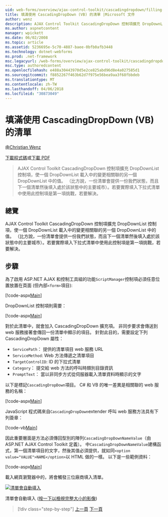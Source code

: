 ```yaml
---
uid: web-forms/overview/ajax-control-toolkit/cascadingdropdown/filling-a-list-using-cascadingdropdown-vb
title: 填滿使用 CascadingDropDown (VB) 的清單 |Microsoft 文件
author: wenz
description: AJAX Control Toolkit CascadingDropDown 控制項擴充 DropDownList 控制項，使一個 DropDownList 載入中的變更相關聯 anoth 中的值...
ms.author: aspnetcontent
manager: wpickett
ms.date: 06/02/2008
ms.topic: article
ms.assetid: 5236695e-5c70-4887-baee-0bfb0afb3448
ms.technology: dotnet-webforms
ms.prod: .net-framework
msc.legacyurl: /web-forms/overview/ajax-control-toolkit/cascadingdropdown/filling-a-list-using-cascadingdropdown-vb
msc.type: authoredcontent
ms.openlocfilehash: e488a30443970d5e2ce825abd96d8e4a027585d1
ms.sourcegitcommit: f8852267f463b62d7f975e56bea9aa3f68fbbdeb
ms.translationtype: MT
ms.contentlocale: zh-TW
ms.lasthandoff: 04/06/2018
ms.locfileid: "30873049"
---
```

<a name="filling-a-list-using-cascadingdropdown-vb"></a>填滿使用 CascadingDropDown (VB) 的清單
====================
由[Christian Wenz](https://github.com/wenz)

[下載程式碼](http://download.microsoft.com/download/9/0/7/907760b1-2c60-4f81-aeb6-ca416a573b0d/cascadingdropdown0.vb.zip)或[下載 PDF](http://download.microsoft.com/download/2/d/c/2dc10e34-6983-41d4-9c08-f78f5387d32b/cascadingdropdown0VB.pdf)

> AJAX Control Toolkit CascadingDropDown 控制項擴充 DropDownList 控制項，使一個 DropDownList 載入中的變更相關聯的另一個 DropDownList 中的值。 （比方說，一份清單會提供一份我們狀態，而且下一個清單然後填入處於該狀態中的主要城市）。若要實際填入下拉式清單中使用此控制項是第一項挑戰，若要解決。


## <a name="overview"></a>總覽

AJAX Control Toolkit CascadingDropDown 控制項擴充 DropDownList 控制項，使一個 DropDownList 載入中的變更相關聯的另一個 DropDownList 中的值。 （比方說，一份清單會提供一份我們狀態，而且下一個清單然後填入處於該狀態中的主要城市）。若要實際填入下拉式清單中使用此控制項是第一項挑戰，若要解決。

## <a name="steps"></a>步驟

為了啟用 ASP.NET AJAX 和控制工具組的功能`ScriptManager`控制項必須任意位置放置在頁面 (但內部`<form>`項目):

[!code-aspx[Main](filling-a-list-using-cascadingdropdown-vb/samples/sample1.aspx)]

DropDownList 控制項則需要：

[!code-aspx[Main](filling-a-list-using-cascadingdropdown-vb/samples/sample2.aspx)]

對於此清單中，就會加入 CascadingDropDown 擴充項。 非同步要求會傳送到 web 服務接著會傳回一份清單中顯示的項目。 針對此目的，需要設定下列 CascadingDropDown 屬性：

- `ServicePath`： 提供的清單項目 web 服務 URL
- `ServiceMethod`: Web 方法傳遞之清單項目
- `TargetControlID`: ID 的下拉式清單
- `Category`： 提交給 web 方法的呼叫時類別目錄資訊
- `PromptText`： 當以非同步方式從伺服器載入清單資料時顯示的文字

以下是標記`CascadingDropDown`項目。 C# 和 VB 的唯一差異是相關聯的 web 服務的名稱：

[!code-aspx[Main](filling-a-list-using-cascadingdropdown-vb/samples/sample3.aspx)]

JavaScript 程式碼來自`CascadingDropDown`extender 呼叫 web 服務方法具有下列簽章：

[!code-vb[Main](filling-a-list-using-cascadingdropdown-vb/samples/sample4.vb)]

因此重要層面是方法必須傳回型別的陣列`CascadingDropDownNameValue`（由 ASP.NET AJAX Control Toolkit 定義）。 中`CascadingDropDownNameValue`建構函式，第一個清單項目的文字，然後其值必須提供，就如同`<option value="VALUE">NAME</option>`以 HTML 做的一樣。 以下是一些範例資料：

[!code-aspx[Main](filling-a-list-using-cascadingdropdown-vb/samples/sample5.aspx)]

載入網頁瀏覽器中的，將會觸發三位廠商填入清單。


[![清單會自動填入](filling-a-list-using-cascadingdropdown-vb/_static/image2.png)](filling-a-list-using-cascadingdropdown-vb/_static/image1.png)

清單會自動填入 ([按一下以檢視完整大小的影像](filling-a-list-using-cascadingdropdown-vb/_static/image3.png))

> [!div class="step-by-step"]
> [上一頁](using-auto-postback-with-cascadingdropdown-cs.md)
> [下一頁](using-cascadingdropdown-with-a-database-vb.md)
